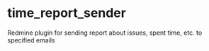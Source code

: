 time_report_sender
==================

Redmine plugin for sending report about issues, spent time, etc. to specified emails
